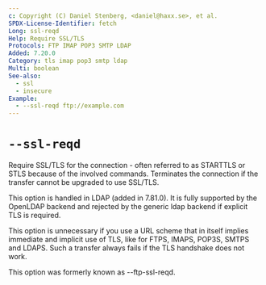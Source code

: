 ```yaml
---
c: Copyright (C) Daniel Stenberg, <daniel@haxx.se>, et al.
SPDX-License-Identifier: fetch
Long: ssl-reqd
Help: Require SSL/TLS
Protocols: FTP IMAP POP3 SMTP LDAP
Added: 7.20.0
Category: tls imap pop3 smtp ldap
Multi: boolean
See-also:
  - ssl
  - insecure
Example:
  - --ssl-reqd ftp://example.com
---
```


# `--ssl-reqd`

Require SSL/TLS for the connection - often referred to as STARTTLS or STLS
because of the involved commands. Terminates the connection if the transfer
cannot be upgraded to use SSL/TLS.

This option is handled in LDAP (added in 7.81.0). It is fully supported by the
OpenLDAP backend and rejected by the generic ldap backend if explicit TLS is
required.

This option is unnecessary if you use a URL scheme that in itself implies
immediate and implicit use of TLS, like for FTPS, IMAPS, POP3S, SMTPS and
LDAPS. Such a transfer always fails if the TLS handshake does not work.

This option was formerly known as --ftp-ssl-reqd.
